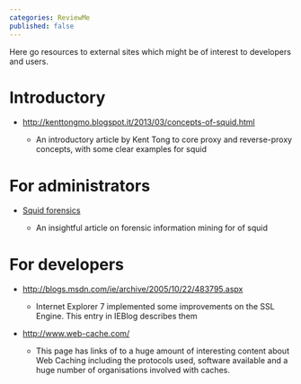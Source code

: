 ```yaml
---
categories: ReviewMe
published: false
---
```

Here go resources to external sites which might be of interest to
developers and users.

# Introductory

  - <http://kenttongmo.blogspot.it/2013/03/concepts-of-squid.html>
    
      - An introductory article by Kent Tong to core proxy and
        reverse-proxy concepts, with some clear examples for squid

# For administrators

  - [Squid
    forensics](http://philosecurity.org/2009/04/19/squid-forensics)
    
      - An insightful article on forensic information mining for of
        squid

# For developers

  - <http://blogs.msdn.com/ie/archive/2005/10/22/483795.aspx>
    
      - Internet Explorer 7 implemented some improvements on the SSL
        Engine. This entry in IEBlog describes them

  - <http://www.web-cache.com/>
    
      - This page has links of to a huge amount of interesting content
        about Web Caching including the protocols used, software
        available and a huge number of organisations involved with
        caches.
